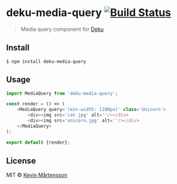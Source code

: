 # deku-media-query [![Build Status](https://travis-ci.org/kevva/deku-media-query.svg?branch=master)](https://travis-ci.org/kevva/deku-media-query)

> Media query component for [Deku](https://github.com/dekujs/deku)


## Install

```
$ npm install deku-media-query
```


## Usage

```js
import MediaQuery from 'deku-media-query';

const render = () => (
	<MediaQuery query='(min-width: 1280px)' class='Unicorn'>
		<div><img src='cat.jpg' alt=''/></div>
		<div><img src='unicorn.jpg' alt=''/></div>
	</MediaQuery>
);

export default {render};
```


## License

MIT © [Kevin Mårtensson](https://github.com/kevva)
